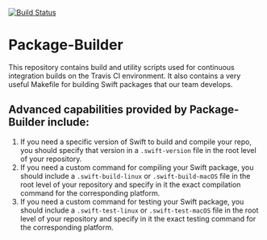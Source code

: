 [![Build Status](https://travis-ci.org/IBM-Swift/Package-Builder.svg?branch=master)](https://travis-ci.org/IBM-Swift/Package-Builder)

# Package-Builder

This repository contains build and utility scripts used for continuous integration builds on the Travis CI environment. It also contains a very useful Makefile for building Swift packages that our team develops.

## Advanced capabilities provided by Package-Builder include:

1.  If you need a specific version of Swift to build and compile your repo, you should specify that version in a `.swift-version` file in the root level of your repository.
2.  If you need a custom command for compiling your Swift package, you should include a `.swift-build-linux` or `.swift-build-macOS` file in the root level of your repository and specify in it the exact compilation command for the corresponding platform.
3.  If you need a custom command for testing your Swift package, you should include a `.swift-test-linux` or `.swift-test-macOS` file in the root level of your repository and specify in it the exact testing command for the corresponding platform.
